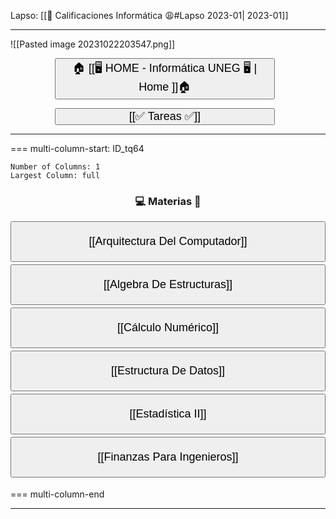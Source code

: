 

Lapso: [[💯 Calificaciones Informática 😩#Lapso 2023-01| 2023-01]]
****

![[Pasted image 20231022203547.png]]

<button style="width:70%;  margin-left:14%"><p style="font-size:18px; margin: 0 10; "> 🏠 [[🖥️ HOME - Informática UNEG 🖥️ | Home ]]🏠 </p> </button>

<button style="width:70%;  margin-left:14%"><p style="font-size:18px; margin: 0 10; "> [[✅ Tareas ✅]]</p> </button>

---

=== multi-column-start: ID_tq64
```column-settings
Number of Columns: 1
Largest Column: full
```

<h3 style="text-align:center"> 💻 Materias 😤 </h3>


<button style="width:100%; padding:20px; margin-bottom:4px "><p style="font-size:18px; margin: 0 10; ">  [[Arquitectura Del Computador]] </p> </button>
<button style="width:100%; padding:20px; margin-bottom:4px"><p style="font-size:18px; margin: 0 10; ">  [[Algebra De Estructuras]] </p> </button>
<button style="width:100%; padding:20px; margin-bottom:4px"><p style="font-size:18px; margin: 0 10; ">  [[Cálculo Numérico]] </p> </button>
<button style="width:100%; padding:20px; margin-bottom:4px"><p style="font-size:18px; margin: 0 10; ">  [[Estructura De Datos]] </p> </button>
<button style="width:100%; padding:20px; margin-bottom:4px"><p style="font-size:18px; margin: 0 10; ">  [[Estadística II]] </p> </button>
<button style="width:100%; padding:20px; margin-bottom:4px"><p style="font-size:18px; margin: 0 10; ">  [[Finanzas Para Ingenieros]] </p> </button>


=== multi-column-end


---



